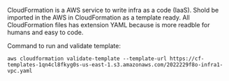 CloudFormation is a AWS service to write infra as a code (IaaS).  Shold be imported in the AWS in CloudFormation as a template ready. 
All CloudFormation files has extension YAML because is more readble for humans and easy to code.  


Command to run and validate template:  

`aws cloudformation validate-template --template-url https://cf-templates-1qn4cl8fkyg0s-us-east-1.s3.amazonaws.com/2022229f8o-infra1-vpc.yaml`